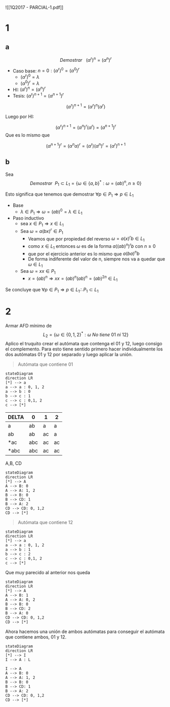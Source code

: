 ![[1Q2017 - PARCIAL-1.pdf]]




# 1
## a

$$
Demostrar ~~~(\alpha^{r})^{n} = (\alpha^{n})^{r}
$$
- Caso base: $n= 0 : (\alpha^{r})^{0} = (\alpha^{0})^{r}$ 
	- $(\alpha^{r})^{0} = \lambda$
	- $(\alpha^{0})^{r} = \lambda$
- HI: $(\alpha^{r})^{n} = (\alpha^{n})^{r}$
- Tesis: $(\alpha^{r})^{n+1} = (\alpha^{n+1})^{r}$

$$(\alpha^{r})^{n+1} = (\alpha^{r})^{n}(\alpha^{r})$$

Luego por HI:

$$(\alpha^{r})^{n+1} = (\alpha^{n})^{r}(\alpha^{r}) = (a^{n+1})^{r}$$
Que es lo mismo que 

$$(\alpha^{n+1})^{r} = (\alpha^{n}\alpha)^{r} = (\alpha^{r})(\alpha^{n})^{r} = (\alpha^{r})^{n+1}$$
## b
Sea
$$
Demostrar ~~P_1 \subset L_1 = \{\omega \in \{a, b\}^{*} : \omega = (ab)^{n}, n \geq 0\}
$$

Esto significa que tenemos que demostrar $\forall p \in P_1 \Rightarrow p \in L_1$

- Base
	- $\lambda \in P_1 \Rightarrow \omega =(ab)^{0} = \lambda \in L_1$
- Paso inductivo
	- sea $x\in P_1 \Rightarrow x\in L_1$
	- Sea $\omega = a(bx)^{r} \in P_1$
		- Veamos que por propiedad del reverso $\omega = a(x)^{r}b \in L_1$
		- como $x\in L_1$ entonces $\omega$ es de la forma $a((ab)^{n})^{r}b$ con $n\geq 0$
		- que por el ejercicio anterior es lo mismo que $a(ba)^{n}b$
		- De forma indiferente del valor de n, siempre nos va a quedar que $\omega \in L_1$
	- Sea $\omega = xx \in P_1$
		- $x = (ab)^{n} \Rightarrow xx = (ab)^{n}(ab)^{n} = (ab)^{2n} \in L_1$


Se concluye que $\forall p \in P_1 \Rightarrow p \in L_1 \therefore P_1 \subset L_1$


# 2

Armar AFD mínimo de 
$$
L_2 = \{\omega \in \{0, 1, 2\}^{*}: \omega ~No~tiene~01~ni~12\}
$$
Aplico el truquito crear el autómata que contenga el 01 y 12,  luego consigo el complemento. Para esto tiene sentido primero hacer individualmente los dos autómatas 01 y 12 por separado y luego aplicar la unión.

> Autómata que contiene 01
```mermaid
stateDiagram
direction LR
[*] --> a
a --> a : 0, 1, 2
a --> b : 0
b --> c : 1
c --> c : 0,1, 2
c --> [*]

```

| DELTA | 0   | 1   | 2   |
| ----- | --- | --- | --- |
| a     | ab  | a   | a   |
| ab    | ab  | ac  | a   |
| \*ac    | abc | ac  | ac  |
| \*abc   | abc | ac  | ac  |

A,B, CD
```mermaid
stateDiagram
direction LR
[*] --> A
A --> B: 0
A --> A: 1, 2
B --> B: 0
B --> CD: 1
B --> A: 2
CD --> CD: 0, 1,2 
CD --> [*]
```


> Autómata que contiene 12
```mermaid
stateDiagram
direction LR
[*] --> a
a --> a : 0, 1, 2
a --> b : 1
b --> c : 2
c --> c : 0,1, 2
c --> [*]
```
Que muy parecido al anterior nos queda
```mermaid
stateDiagram
direction LR
[*] --> A
A --> B: 1
A --> A: 0, 2
B --> B: 0
B --> CD: 2
B --> A: 0
CD --> CD: 0, 1,2
CD --> [*]
```

Ahora hacemos una unión de ambos autómatas para conseguir el autómata que contiene ambos, 01 y 12.

```mermaid
stateDiagram
direction LR
[*] --> I
I --> A : L

I --> A
A --> B: 0
A --> A: 1, 2
B --> B: 0
B --> CD: 1
B --> A: 2
CD --> CD: 0, 1,2 
CD --> [*]
```



